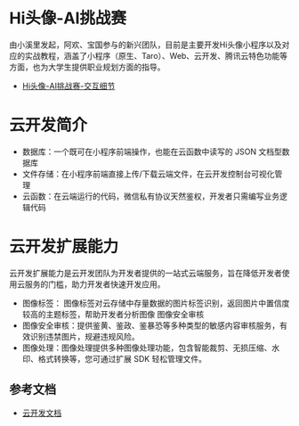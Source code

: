 # Hi头像-AI挑战赛

由小溪里发起，阿欢、宝国参与的新兴团队，目前是主要开发Hi头像小程序以及对应的实战教程，涵盖了小程序（原生、Taro）、Web、云开发、腾讯云特色功能等方面，也为大学生提供职业规划方面的指导。

- [Hi头像-AI挑战赛-交互细节](https://shimo.im/docs/dOq5MZ7ljBHdFDql/read)

# 云开发简介

- 数据库：一个既可在小程序前端操作，也能在云函数中读写的 JSON 文档型数据库
- 文件存储：在小程序前端直接上传/下载云端文件，在云开发控制台可视化管理
- 云函数：在云端运行的代码，微信私有协议天然鉴权，开发者只需编写业务逻辑代码

# 云开发扩展能力

云开发扩展能力是云开发团队为开发者提供的一站式云端服务，旨在降低开发者使用云服务的门槛，助力开发者快速开发应用。

- 图像标签：	图像标签对云存储中存量数据的图片标签识别，返回图片中置信度较高的主题标签，帮助开发者分析图像
图像安全审核
- 图像安全审核：提供鉴黄、鉴政、鉴暴恐等多种类型的敏感内容审核服务，有效识别违禁图片，规避违规风险。
- 图像处理：图像处理提供多种图像处理功能，包含智能裁剪、无损压缩、水印、格式转换等，您可通过扩展 SDK 轻松管理文件。

## 参考文档

- [云开发文档](https://developers.weixin.qq.com/miniprogram/dev/wxcloud/basis/getting-started.html)

